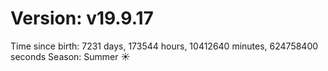 # Version: v19.9.17
Time since birth: 7231 days, 173544 hours, 10412640 minutes, 624758400 seconds
Season: Summer ☀️
